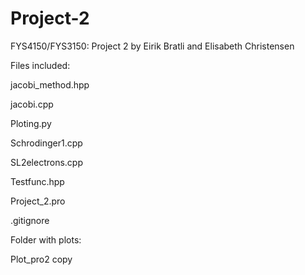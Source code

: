 # Project-2
FYS4150/FYS3150: Project 2 by Eirik Bratli and Elisabeth Christensen

Files included:

jacobi_method.hpp

jacobi.cpp 

Ploting.py 

Schrodinger1.cpp 

SL2electrons.cpp 

Testfunc.hpp



Project_2.pro

.gitignore

Folder with plots: 

Plot_pro2 copy


